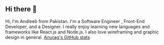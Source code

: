 ## Hi there 👋

Hi, I'm Andleeb from Pakistan. I'm a Software Engineer , Front-End Developer, and a Designer. I really enjoy learning new languages and frameworks like React.js and Node.js. I also love wireframing and graphic design in general.
[Anurag's GitHub stats](https://github-readme-stats.vercel.app/api?username=andleeb4898&theme=dark&show_icons=true)


